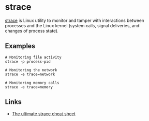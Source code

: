 # strace
[strace](https://strace.io/) is Linux utility to monitor and tamper with interactions between processes and the Linux kernel (system calls, signal deliveries, and changes of process state).

## Examples
```
# Monitoring file activity
strace -p process-pid

# Monitoring the network
strace -e trace=network

# Monitoring memory calls
strace -e trace=memory
```
## Links
- [The ultimate strace cheat sheet](https://linux-audit.com/the-ultimate-strace-cheat-sheet/)
